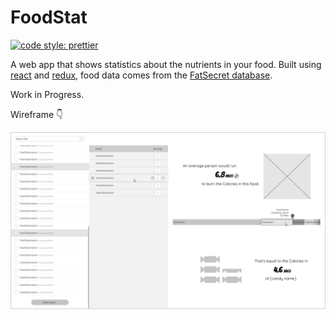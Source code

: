 # FoodStat
[![code style: prettier](https://img.shields.io/badge/code_style-prettier-ff69b4.svg?style=flat-square)](https://github.com/prettier/prettier)

A web app that shows statistics about the nutrients in your food. Built using [react](https://github.com/facebook/react) and [redux](https://github.com/reduxjs/redux), food data comes from the [FatSecret database](https://platform.fatsecret.com/api/).

Work in Progress.

Wireframe :point_down:

![](images/wireframe.png)